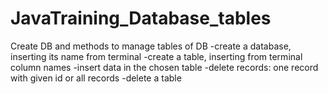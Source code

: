 # JavaTraining_Database_tables
Create DB and methods to manage tables of DB
-create a database, inserting its name from terminal
-create a table, inserting from terminal column names
-insert data in the chosen table
-delete records: one record with given id or all records
-delete a table
